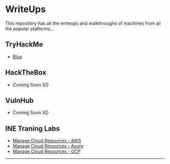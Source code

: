 # WriteUps
This repository has all the writeups and walkthroughs of machines from all the popular platforms... 

## TryHackMe

- [Blue](https://github.com/iabdullah215/WriteUps/blob/main/thm.Blue.md)

## HackTheBox

- Coming Soon XD

## VulnHub

- Coming Soon XD

## INE Traning Labs

- [Manage Cloud Resources - AWS](https://github.com/iabdullah215/WriteUps/blob/main/ine.icca.lab.01.md)
- [Manage Cloud Resources - Asure](https://github.com/iabdullah215/WriteUps/blob/main/ine.icca.lab.02.md)
- [Manage Cloud Resources - GCP](https://github.com/iabdullah215/WriteUps/blob/main/ine.icca.lab.03.md)

---
